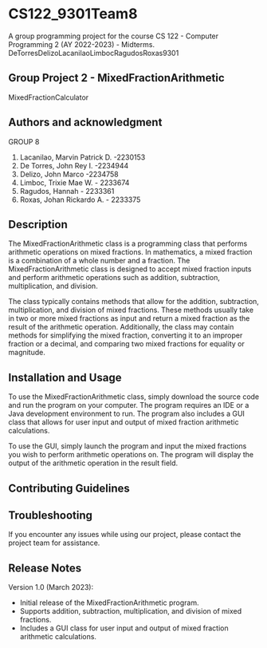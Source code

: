 # CS122_9301Team8
A group programming project for the course CS 122 - Computer Programming 2 (AY 2022-2023) - Midterms. 
DeTorresDelizoLacanilaoLimbocRagudosRoxas9301

## Group Project 2 - MixedFractionArithmetic
MixedFractionCalculator

## Authors and acknowledgment
GROUP 8

1. Lacanilao, Marvin Patrick D. -2230153
2. De Torres, John Rey I. -2234944
3. Delizo, John Marco -2234758
4. Limboc, Trixie Mae W. - 2233674
5. Ragudos, Hannah - 2233361
6. Roxas, Johan Rickardo A. - 2233375

## Description
The MixedFractionArithmetic class is a programming class that performs arithmetic operations on mixed fractions. In mathematics, a mixed fraction is a combination of a whole number and a fraction. The MixedFractionArithmetic class is designed to accept mixed fraction inputs and perform arithmetic operations such as addition, subtraction, multiplication, and division.

The class typically contains methods that allow for the addition, subtraction, multiplication, and division of mixed fractions. These methods usually take in two or more mixed fractions as input and return a mixed fraction as the result of the arithmetic operation. Additionally, the class may contain methods for simplifying the mixed fraction, converting it to an improper fraction or a decimal, and comparing two mixed fractions for equality or magnitude.

## Installation and Usage
To use the MixedFractionArithmetic class, simply download the source code and run the program on your computer. The program requires an IDE or a Java development environment to run. The program also includes a GUI class that allows for user input and output of mixed fraction arithmetic calculations.

To use the GUI, simply launch the program and input the mixed fractions you wish to perform arithmetic operations on. The program will display the output of the arithmetic operation in the result field.

## Contributing Guidelines

## Troubleshooting
If you encounter any issues while using our project, please contact the project team for assistance.

## Release Notes
Version 1.0 (March 2023):

- Initial release of the MixedFractionArithmetic program.
- Supports addition, subtraction, multiplication, and division of mixed fractions.
- Includes a GUI class for user input and output of mixed fraction arithmetic calculations.
